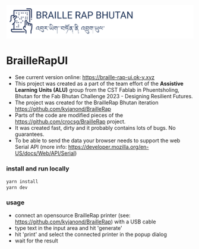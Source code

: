 ![BrailleRap Bhutan](src/assets/images/braillerap-bhutan.png)
# BrailleRapUI
- See current version online: https://braille-rap-ui.ok-y.xyz
- This project was created as a part of the team effort of the **Assistive Learning Units (ALU)** group from the CST Fablab in Phuentsholing, Bhutan for the Fab Bhutan Challenge 2023 - Designing Resilient Futures. 
- The project was created for the BrailleRap Bhutan iteration https://github.com/kyjanond/BrailleRap
- Parts of the code are modified pieces of the https://github.com/crocsg/BrailleRap project.
- It was created fast, dirty and it probably contains lots of bugs. No guarantees.
- To be able to send the data your browser needs to support the web Serial API (more info: https://developer.mozilla.org/en-US/docs/Web/API/Serial)

### install and run locally
```
yarn install
yarn dev
```

### usage
- connect an opensource BrailleRap printer (see: https://github.com/kyjanond/BrailleRap) with a USB cable
- type text in the input area and hit 'generate'
- hit 'print' and select the connected printer in the popup dialog
- wait for the result
